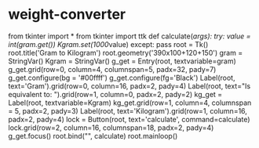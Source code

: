 # weight-converter
from tkinter import *
from tkinter import ttk
def calculate(*args):
	try:
		value = int(gram.get())
		Kgram.set(1000*value)
	except:
		pass
root = Tk()
root.title('Gram to Kilogram')
root.geometry('390x100+120+150')
gram = StringVar()
Kgram = StringVar()
g_get = Entry(root, textvariable=gram)
g_get.grid(row=0, column=4, columnspan=5, padx=32, pady=7)
g_get.configure(bg = '#00ffff')
g_get.configure(fg='Black')
Label(root, text='Gram').grid(row=0, column=16, padx=2, pady=4)
Label(root, text="Is equivalent to: ").grid(row=1, column=0, padx=2, pady=2)
kg_get = Label(root, textvariable=Kgram)
kg_get.grid(row=1, column=4, columnspan = 5, padx=2, pady=3)
Label(root, text='Kilogram').grid(row=1, column=16, padx=2, pady=4)
lock = Button(root, text='calculate', command=calculate)
lock.grid(row=2, column=16, columnspan=18, padx=2, pady=4)
g_get.focus()
root.bind("<Return>", calculate)
root.mainloop()


